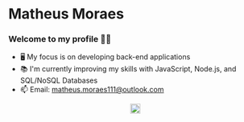 # Matheus Moraes

### Welcome to my profile 🙋‍♂️

- 🖥️ My focus is on developing back-end applications
- 📚 I'm currently improving my skills with JavaScript, Node.js, and SQL/NoSQL Databases
- 📫 Email: matheus.moraes111@outlook.com

<!--
### Stats 📊
![Top Langs](https://github-readme-stats.vercel.app/api/top-langs/?username=moraes575&show_icons=true&theme=dark)
-->

<p align="center">
  <a href="https://www.linkedin.com/in/matheus-moraes1/" target="blank"><img align="center" src="https://cdn.jsdelivr.net/npm/simple-icons@3.0.1/icons/linkedin.svg" alt="Matheus Moraes LinkedIn" height="20" width="20"></a>
</p>
